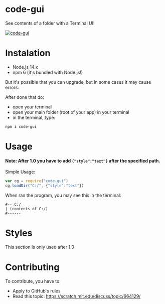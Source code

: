 # code-gui
See contents of a folder with a Terminal UI!

[![code-gui](https://snyk.io/advisor/npm-package/code-gui/badge.svg)](https://snyk.io/advisor/npm-package/code-gui)
# Instalation
 - Node.js 14.x
 - npm 6 (it's bundled with Node.js!)
 
 But it's possible that you can upgrade, but in some cases it may cause errors.

 After done that do:
 
  - open your terminal
  - open your main folder (root of your app) in your terminal
  - in the terminal, type:
 ```console
 npm i code-gui
 ```
# Usage
#### Note: After 1.0 you have to add ```{"style":"text"}``` after the specified path.

Simple Usage:
```javascript
var cg = require("code-gui")
cg.loadDir("C:/", {"style":"text"})
```
When ran the program, you may see this in the terminal:
```console
#-- C:/
| (contents of C:/)
#------
```
# Styles
This section is only used after 1.0
# Contributing
To contribute, you have to:
 -  Apply to GitHub's rules
 - Read this topic: https://scratch.mit.edu/discuss/topic/664129/
